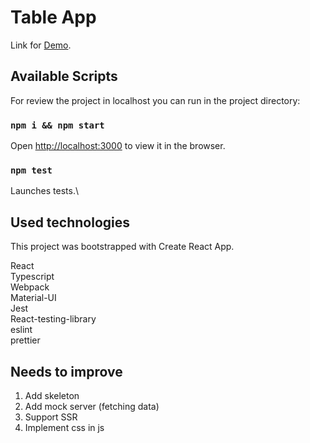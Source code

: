 # Table App

Link for [Demo](https://table-app-eta.vercel.app).

## Available Scripts

For review the project in localhost you can run in the project directory:

### `npm i && npm start`

Open [http://localhost:3000](http://localhost:3000) to view it in the browser.

### `npm test`

Launches tests.\

## Used technologies

This project was bootstrapped with Create React App.

React\
Typescript\
Webpack\
Material-UI\
Jest\
React-testing-library\
eslint\
prettier

## Needs to improve

1. Add skeleton
2. Add mock server (fetching data)
3. Support SSR
4. Implement css in js
